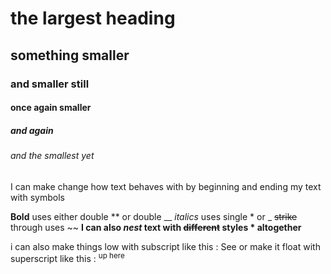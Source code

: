 # the largest heading
## something smaller
### and smaller still
#### once again smaller
##### and again
###### and the smallest yet

I can make change how text behaves with by beginning and ending my text with symbols

**Bold** uses either double ** or double __
*italics* uses single * or _
~~strike~~ through uses ~~
**I can also *nest* text with ~~different~~ styles * altogether**

i can also make things low with subscript like this : <su> See </sub>
or make it float with superscript like this : <sup> up here </sup>

